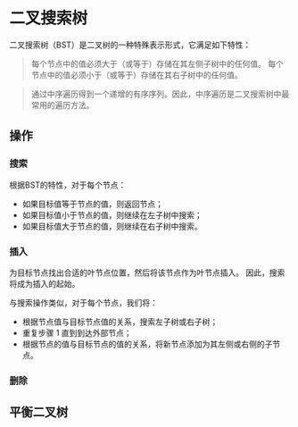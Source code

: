 # 二叉搜索树

二叉搜索树（BST）是二叉树的一种特殊表示形式，它满足如下特性：

> 每个节点中的值必须大于（或等于）存储在其左侧子树中的任何值。
> 每个节点中的值必须小于（或等于）存储在其右子树中的任何值。

> 通过中序遍历得到一个递增的有序序列。因此，中序遍历是二叉搜索树中最常用的遍历方法。

## 操作

### 搜索

根据BST的特性，对于每个节点：

* 如果目标值等于节点的值，则返回节点；
* 如果目标值小于节点的值，则继续在左子树中搜索；
* 如果目标值大于节点的值，则继续在右子树中搜索。

### 插入

为目标节点找出合适的叶节点位置，然后将该节点作为叶节点插入。 因此，搜索将成为插入的起始。

与搜索操作类似，对于每个节点，我们将：

* 根据节点值与目标节点值的关系，搜索左子树或右子树；
* 重复步骤 1 直到到达外部节点；
* 根据节点的值与目标节点的值的关系，将新节点添加为其左侧或右侧的子节点。

### 删除

## 平衡二叉树


